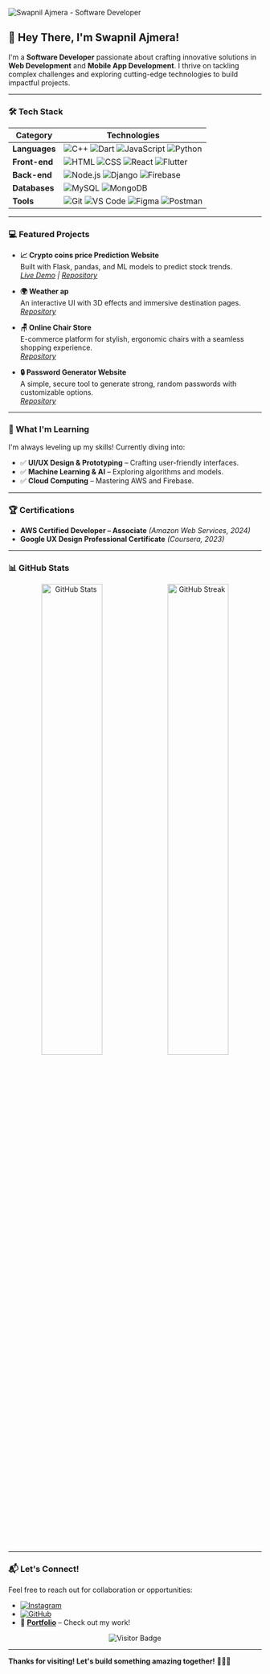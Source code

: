 ![Swapnil Ajmera - Software Developer](https://github.githubassets.com/images/modules/site/social-cards/github-social.png)


## 👋 Hey There, I'm Swapnil Ajmera!  

I'm a **Software Developer** passionate about crafting innovative solutions in **Web Development** and **Mobile App Development**. I thrive on tackling complex challenges and exploring cutting-edge technologies to build impactful projects.

---

### 🛠️ Tech Stack  

| Category          | Technologies                                                                 |
|-------------------|------------------------------------------------------------------------------|
| **Languages**     | ![C++](https://img.shields.io/badge/-C++-00599C?logo=c%2B%2B) ![Dart](https://img.shields.io/badge/-Dart-0175C2?logo=dart) ![JavaScript](https://img.shields.io/badge/-JavaScript-F7DF1E?logo=javascript) ![Python](https://img.shields.io/badge/-Python-3776AB?logo=python) |
| **Front-end**     | ![HTML](https://img.shields.io/badge/-HTML-E34F26?logo=html5) ![CSS](https://img.shields.io/badge/-CSS-1572B6?logo=css3) ![React](https://img.shields.io/badge/-React-61DAFB?logo=react) ![Flutter](https://img.shields.io/badge/-Flutter-02569B?logo=flutter) |
| **Back-end**      | ![Node.js](https://img.shields.io/badge/-Node.js-339933?logo=node.js) ![Django](https://img.shields.io/badge/-Django-092E20?logo=django) ![Firebase](https://img.shields.io/badge/-Firebase-FFCA28?logo=firebase) |
| **Databases**     | ![MySQL](https://img.shields.io/badge/-MySQL-4479A1?logo=mysql) ![MongoDB](https://img.shields.io/badge/-MongoDB-47A248?logo=mongodb) |
| **Tools**         | ![Git](https://img.shields.io/badge/-Git-F05032?logo=git) ![VS Code](https://img.shields.io/badge/-VS%20Code-007ACC?logo=visual-studio-code) ![Figma](https://img.shields.io/badge/-Figma-F24E1E?logo=figma) ![Postman](https://img.shields.io/badge/-Postman-FF6C37?logo=postman) |

---

### 💻 Featured Projects  

- **📈 Crypto coins price Prediction Website**  
  Built with Flask, pandas, and ML models to predict stock trends.  
  *[Live Demo](https://example.com/stock-app) | [Repository](https://github.com/swapnil-0924/ML-Crypto_Price_Prediction-)*

- **🌍 Weather ap**  
  An interactive UI with 3D effects and immersive destination pages.  
  *[Repository](https://github.com/swapnil-0924/weather-app)*

- **🪑 Online Chair Store**  
  E-commerce platform for stylish, ergonomic chairs with a seamless shopping experience.  
  *[Repository](https://github.com/swapnil-0924/chair-store)*

- **🔒 Password Generator Website**  
  A simple, secure tool to generate strong, random passwords with customizable options.  
  *[Repository](https://github.com/swapnil-0924/Passwords-Generator)*

---

### 🌟 What I'm Learning  

I'm always leveling up my skills! Currently diving into:  
- ✅ **UI/UX Design & Prototyping** – Crafting user-friendly interfaces.  
- ✅ **Machine Learning & AI** – Exploring algorithms and models.  
- ✅ **Cloud Computing** – Mastering AWS and Firebase.

---

### 🏆 Certifications  

- **AWS Certified Developer – Associate** *(Amazon Web Services, 2024)*  
- **Google UX Design Professional Certificate** *(Coursera, 2023)*  

---

### 📊 GitHub Stats  

<div align="center">
  <img src="https://github-readme-stats.vercel.app/api?username=swapnil-0924&show_icons=true&theme=radical" alt="GitHub Stats" width="49%">
  <img src="https://github-readme-streak-stats.herokuapp.com/?user=swapnil-0924&theme=radical" alt="GitHub Streak" width="49%">
</div>

---

### 📬 Let's Connect!  

Feel free to reach out for collaboration or opportunities:  
- <a href="https://instagram.com/swapnil_ajmer?igshid=MzNlNGNkZWQ4Mg=="><img src="https://img.shields.io/badge/-Instagram-E4405F?logo=instagram&logoColor=white" alt="Instagram"></a>  
- <a href="https://github.com/swapnil-0924"><img src="https://img.shields.io/badge/-GitHub-181717?logo=github&logoColor=white" alt="GitHub"></a>  
- 🔗 **[Portfolio](https://swapnil-0924.github.io/My_Profile)** – Check out my work!  

<div align="center">
  <img src="https://visitor-badge.laobi.icu/badge?page_id=swapnil-0924.swapnil-0924" alt="Visitor Badge">
</div>

---

**Thanks for visiting! Let's build something amazing together!** 🚀👨‍💻
